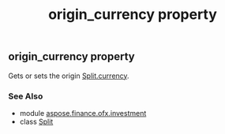 ﻿---
title: origin_currency property
second_title: Aspose.Finance for Python via .NET API References
description: 
type: docs
weight: 110
url: /python-net/aspose.finance.ofx.investment/split/origin_currency/
is_root: false
---

## origin_currency property


Gets or sets the origin [Split.currency](/finance/python-net/aspose.finance.ofx.investment/split#currency).

### See Also
* module [aspose.finance.ofx.investment](../../)
* class [Split](/finance/python-net/aspose.finance.ofx.investment/split)
